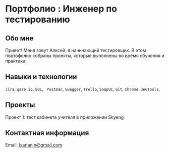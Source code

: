 # Портфолио : Инженер по тестированию


## Обо мне

Привет! Меня зовут Алксей, я начинающий тестировщик. 
В этом портофолио собраны проекты, которые выполнены во время обучения и практики.


## Навыки и технологии
``Jira``, ``qase.io``, ``SQL``, `` Postman``, ``Swagger``, ``Trello``,
``SoapUI``, ``Git``, ``Chrome DevTools``.


## Проекты
Проект 1: тест кабинета учителя в приложении Skyeng</br>
<a href="https://lxananin.atlassian.net/wiki/spaces/~5e22dcc35523db0ca66befd7/pages/4947969/1-+2-">  </a>


## Контактная информация
Email: <lxananin@gmail.com>



